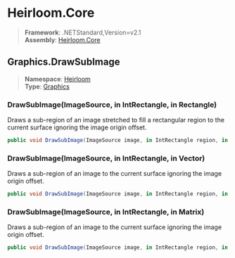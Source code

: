 # Heirloom.Core

> **Framework**: .NETStandard,Version=v2.1  
> **Assembly**: [Heirloom.Core][0]  

## Graphics.DrawSubImage

> **Namespace**: [Heirloom][0]  
> **Type**: [Graphics][1]  

### DrawSubImage(ImageSource, in IntRectangle, in Rectangle)

Draws a sub-region of an image stretched to fill a rectangular region to the current surface ignoring the image origin offset.

```cs
public void DrawSubImage(ImageSource image, in IntRectangle region, in Rectangle rectangle)
```

### DrawSubImage(ImageSource, in IntRectangle, in Vector)

Draws a sub-region of an image to the current surface ignoring the image origin offset.

```cs
public void DrawSubImage(ImageSource image, in IntRectangle region, in Vector position)
```

### DrawSubImage(ImageSource, in IntRectangle, in Matrix)

Draws a sub-region of an image to the current surface ignoring the image origin offset.

```cs
public void DrawSubImage(ImageSource image, in IntRectangle region, in Matrix transform)
```

[0]: ../Heirloom.Core.md
[1]: Heirloom.Graphics.md
